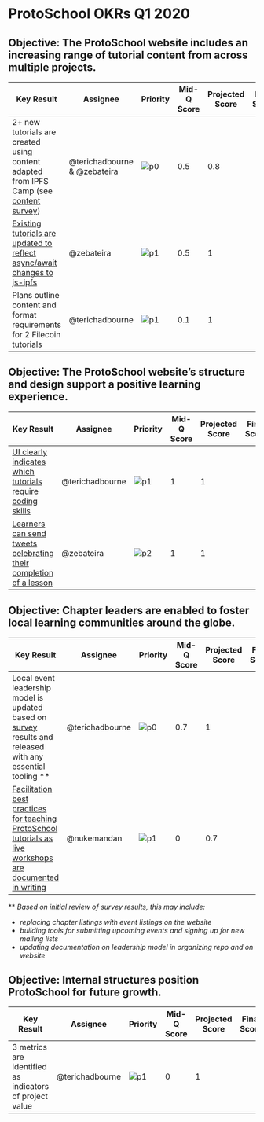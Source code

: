 # ProtoSchool OKRs Q1 2020

## Objective: The ProtoSchool website includes an increasing range of tutorial content from across multiple projects.

| Key Result | Assignee | Priority | Mid-Q Score | Projected Score | Final Score |
| ---------- | -------- | -------- | ----------- |--------------- | ----------- |
| 2+ new tutorials are created using content adapted from IPFS Camp (see [content survey](https://github.com/ProtoSchool/protoschool.github.io/issues/261)) | @terichadbourne & @zebateira |![p0](https://ipfs.io/ipfs/QmV88khHDJEXi7wo6o972MZWY661R9PhrZW6dvpFP6jnMn/p0.svg)|0.5|0.8|||
| [Existing tutorials are updated to reflect async/await changes to js-ipfs](https://github.com/ProtoSchool/protoschool.github.io/issues/347)  | @zebateira |![p1](https://ipfs.io/ipfs/QmV88khHDJEXi7wo6o972MZWY661R9PhrZW6dvpFP6jnMn/p1.svg)|0.5|1|||
| Plans outline content and format requirements for 2 Filecoin tutorials   | @terichadbourne|![p1](https://ipfs.io/ipfs/QmV88khHDJEXi7wo6o972MZWY661R9PhrZW6dvpFP6jnMn/p1.svg)|0.1|1|||

## Objective: The ProtoSchool website’s structure and design support a positive learning experience.

| Key Result | Assignee | Priority | Mid-Q Score | Projected Score | Final Score |
| ---------- | -------- | -------- | ----------- | --------------- | ----------- |
| [UI clearly indicates which tutorials require coding skills](https://github.com/ProtoSchool/protoschool.github.io/issues/310) | @terichadbourne |![p1](https://ipfs.io/ipfs/QmV88khHDJEXi7wo6o972MZWY661R9PhrZW6dvpFP6jnMn/p1.svg)| 1|1  |  |
| [Learners can send tweets celebrating their completion of a lesson](https://github.com/ProtoSchool/protoschool.github.io/issues/243)   | @zebateira | ![p2](https://ipfs.io/ipfs/QmV88khHDJEXi7wo6o972MZWY661R9PhrZW6dvpFP6jnMn/p2.svg)  | 1  | 1  |   ||

## Objective: Chapter leaders are enabled to foster local learning communities around the globe.

| Key Result | Assignee | Priority | Mid-Q Score | Projected Score | Final Score |
| ---------- | -------- | -------- | ----------- | --------------- | ----------- |
| Local event leadership model is updated based on [survey](https://github.com/ProtoSchool/organizing/issues/69) results and released with any essential tooling ** | @terichadbourne | ![p0](https://ipfs.io/ipfs/QmV88khHDJEXi7wo6o972MZWY661R9PhrZW6dvpFP6jnMn/p0.svg)|0.7 |1 |  |
| [Facilitation best practices for teaching ProtoSchool tutorials as live workshops are documented in writing](https://github.com/ProtoSchool/organizing/issues/58) | @nukemandan |![p1](https://ipfs.io/ipfs/QmV88khHDJEXi7wo6o972MZWY661R9PhrZW6dvpFP6jnMn/p1.svg)  | 0| 0.7 | ||

**  _Based on initial review of survey results, this may include:_ 
- _replacing chapter listings with event listings on the website_
- _building tools for submitting upcoming events and signing up for new mailing lists_
- _updating documentation on leadership model in organizing repo and on website_


## Objective: Internal structures position ProtoSchool for future growth.

| Key Result | Assignee | Priority |   Mid-Q Score | Projected Score | Final Score |
| ---------- | -------- | ----------- | ------------ | ----------- |----------- |
| 3 metrics are identified as indicators of project value |  @terichadbourne | ![p1](https://ipfs.io/ipfs/QmV88khHDJEXi7wo6o972MZWY661R9PhrZW6dvpFP6jnMn/p1.svg) | 0 |1 |  |  | |

